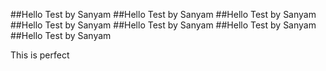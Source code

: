 ##Hello Test by Sanyam 
##Hello Test by Sanyam 
##Hello Test by Sanyam 
##Hello Test by Sanyam 
##Hello Test by Sanyam 
##Hello Test by Sanyam 
##Hello Test by Sanyam 


This is perfect
